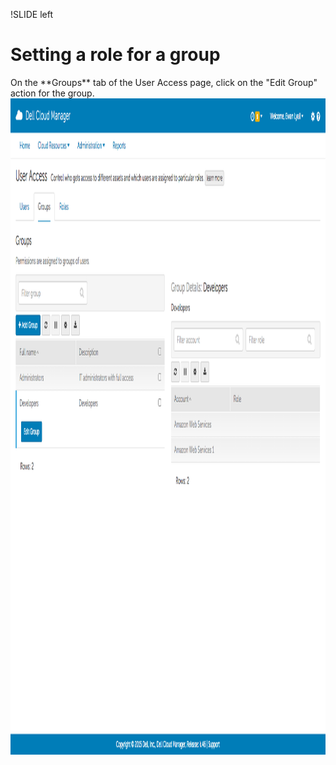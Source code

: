 !SLIDE left
# Setting a role for a group
<p></p>
On the **Groups** tab of the User Access page, click on the "Edit Group" action for the group.

<img src="images/set_role_in_group_01.png" height="1050" width="1200">
